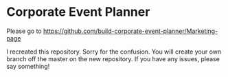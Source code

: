 # Corporate Event Planner

Please go to https://github.com/build-corporate-event-planner/Marketing-page 

I recreated this repository. Sorry for the confusion.
You will create your own branch off the master on the new repository.
If you have any issues, please say something! 
